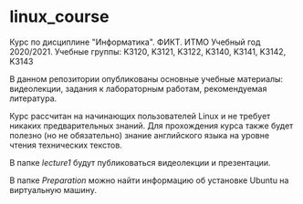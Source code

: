 # linux_course
Курс по дисциплине "Информатика". ФИКТ. ИТМО  Учебный год 2020/2021. Учебные группы: K3120, K3121, K3122, K3140, K3141, K3142, K3143

В данном репозитории опубликованы основные учебные материалы: видеолекции, задания к лабораторным работам, рекомендуемая литература.

Курс рассчитан на начинающих пользователей Linux и не требует никаких предварительных знаний. Для прохождения курса также будет полезно (но не обязательно) знание английского языка на уровне чтения технических текстов.

В папке *lecture1* будут публиковаться видеолекции и презентации.

В папке *Preparation* можно найти информацию об установке Ubuntu на виртуальную машину.
